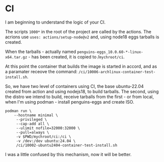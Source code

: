 # CI

I am beginning to understand the logic of your CI.

The scripts `1000*` in the root of the project are called by the actions. The acrions use `uses: actions/setup-node@v2` and, using node18 eggs tarballs is created.

When the tarballs - actually named `penguins-eggs_10.0.60-*-linux-x64.tar.gz` - has been created, it is copied to /`mychroot/ci`.

At this point the container that builds the image is started in accord, and as a paramater receove the command: 
`/ci/10006-archlinux-container-test-install.sh`.

So, we have two level of containers using CI, the base ubuntu-22.04 created from action and using nodejs18, to build tarballs. The second, using the distro we intend to build, receive tarballs from the first - or from local, when I'm using podman - install penguins-eggs and create ISO.

```
podman run \
    --hostname minimal \
     --privileged \
     --cap-add all \
     --ulimit nofile=32000:32000 \
     --pull=always \
     -v $PWD/mychroot/ci:/ci \
     -v /dev:/dev ubuntu:24.04 \
     /ci/10002-ubuntu2404-container-test-install.sh
```

I was a little confused by this mechanism, now it will be better.

